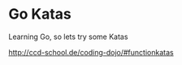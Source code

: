 Go Katas
========

Learning Go, so lets try some Katas

http://ccd-school.de/coding-dojo/#functionkatas

